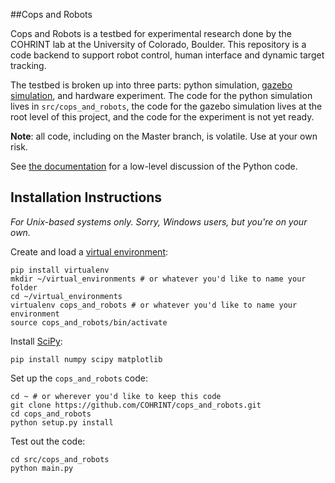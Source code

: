 ##Cops and Robots

Cops and Robots is a testbed for experimental research done by the COHRINT lab at the University of Colorado, Boulder. This repository is a code backend to support robot control, human interface and dynamic target tracking.

The testbed is broken up into three parts: python simulation, [gazebo simulation](http://gazebosim.org/), and hardware experiment. The code for the python simulation lives in `src/cops_and_robots`, the code for the gazebo simulation lives at the root level of this project, and the code for the experiment is not yet ready.

**Note**: all code, including on the Master branch, is volatile. Use at your own risk.

See [the documentation](http://recuv.colorado.edu/~sweet/cops_and_robots) for a low-level discussion of the Python code.

## Installation Instructions
*For Unix-based systems only. Sorry, Windows users, but you're on your own.*

Create and load a [virtual environment](https://virtualenv.pypa.io/en/latest/):
```
pip install virtualenv
mkdir ~/virtual_environments # or whatever you'd like to name your folder
cd ~/virtual_environments 
virtualenv cops_and_robots # or whatever you'd like to name your environment
source cops_and_robots/bin/activate
```

Install [SciPy](http://www.scipy.org/):
```
pip install numpy scipy matplotlib
```

Set up the `cops_and_robots` code: 

```
cd ~ # or wherever you'd like to keep this code
git clone https://github.com/COHRINT/cops_and_robots.git
cd cops_and_robots
python setup.py install
```
Test out the code:
```
cd src/cops_and_robots
python main.py
```
